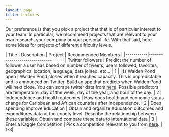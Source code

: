 ```yaml
---
layout: page
title: Lectures
---
```


Our preference is that you pick a project that that is of particular
interest to your team. In particular, we recommend projects that are relevant to your own research, your company or your personal life. With that said, here some ideas for projects of different difficulty levels.


| Title | Description | Project | Recommended Members |
|-----------|-----------------------------------|
| Twitter followers | Predict the number of follower a user has based on number of tweets, users followed, favorites, geographical location, language, data joined, etc... |  1 |
| Is Walden Pond open |  Walden Pond closes when it reaches capacity. This is unpredictable and is announced on Twitter. Build an app that predicts when Walden Pond will next close. You can scrape
twitter data from [here](https://twitter.com/waldenpondstate).  Possible predictors are temperature, day of the week, day of the year, and hour of the day. | 2 | 
Independence and health outcomes | How does health and economic status change for Caribbean and African countries after independence. | 2 |
Does spending improve education | Obtain and organize education outcomes and expenditures data at the county level. Describe the relationship between these variables. Obtain and compare these data to international data | 3 |
Enter a Kaggle Competition | Pick a competition relevant to you from [here](https://www.kaggle.com/competitions). | 1-3|

